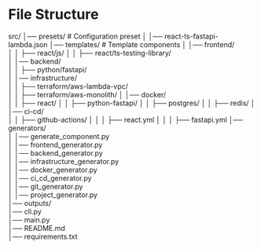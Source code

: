 # File Structure
src/
│── presets/                             # Configuration preset
│   │── react-ts-fastapi-lambda.json
│── templates/                           # Template components
│   │── frontend/                        
│   │   ├── react/js/
│   │   ├── react/ts-testing-library/    
│   │── backend/                         
│   │   ├── python/fastapi/     
│   │── infrastructure/                 
│   │   ├── terraform/aws-lambda-vpc/    
│   │   ├── terraform/aws-monolith/
│   │── docker/                          
│   │   ├── react/
│   │   ├── python-fastapi/
│   │   ├── postgres/
│   │   ├── redis/
│   │── ci-cd/                          
│   │   ├── github-actions/
│   │   │   ├── react.yml
│   │   │   ├── fastapi.yml
│── generators/                          
│   │── generate_component.py            
│   │── frontend_generator.py            
│   │── backend_generator.py             
│   │── infrastructure_generator.py      
│   │── docker_generator.py              
│   │── ci_cd_generator.py               
│   │── git_generator.py                 
│   │── project_generator.py             
│── outputs/                             
│── cli.py                               
│── main.py                              
│── README.md                           
│── requirements.txt